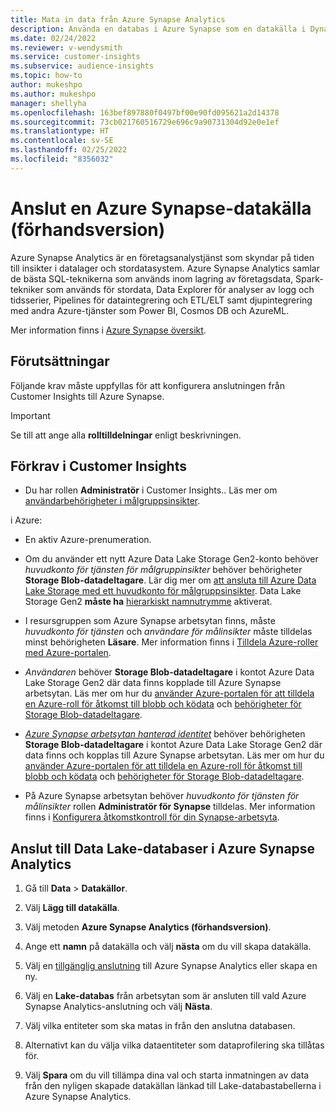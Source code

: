 ```yaml
---
title: Mata in data från Azure Synapse Analytics
description: Använda en databas i Azure Synapse som en datakälla i Dynamics 365 Customer Insights.
ms.date: 02/24/2022
ms.reviewer: v-wendysmith
ms.service: customer-insights
ms.subservice: audience-insights
ms.topic: how-to
author: mukeshpo
ms.author: mukeshpo
manager: shellyha
ms.openlocfilehash: 163bef897880f0497bf00e90fd095621a2d14378
ms.sourcegitcommit: 73cb021760516729e696c9a90731304d92e0e1ef
ms.translationtype: HT
ms.contentlocale: sv-SE
ms.lasthandoff: 02/25/2022
ms.locfileid: "8356032"
---
```

# <a name="connect-an-azure-synapse-data-source-preview"></a>Anslut en Azure Synapse-datakälla (förhandsversion)

Azure Synapse Analytics är en företagsanalystjänst som skyndar på tiden till insikter i datalager och stordatasystem. Azure Synapse Analytics samlar de bästa SQL-teknikerna som används inom lagring av företagsdata, Spark-tekniker som används för stordata, Data Explorer för analyser av logg och tidsserier, Pipelines för dataintegrering och ETL/ELT samt djupintegrering med andra Azure-tjänster som Power BI, Cosmos DB och AzureML.

Mer information finns i [Azure Synapse översikt](/azure/synapse-analytics/overview-what-is).

## <a name="prerequisites"></a>Förutsättningar

Följande krav måste uppfyllas för att konfigurera anslutningen från Customer Insights till Azure Synapse.

> [!IMPORTANT]
> Se till att ange alla **rolltilldelningar** enligt beskrivningen.  

## <a name="prerequisites-in-customer-insights"></a>Förkrav i Customer Insights

* Du har rollen **Administratör** i Customer Insights.. Läs mer om [användarbehörigheter i målgruppsinsikter](permissions.md#assign-roles-and-permissions).

i Azure: 

- En aktiv Azure-prenumeration.

- Om du använder ett nytt Azure Data Lake Storage Gen2-konto behöver *huvudkonto för tjänsten för målgruppinsikter* behöver behörigheter **Storage Blob-datadeltagare**. Lär dig mer om [att ansluta till Azure Data Lake Storage med ett huvudkonto för målgruppsinsikter](connect-service-principal.md). Data Lake Storage Gen2 **måste ha** [hierarkiskt namnutrymme](/azure/storage/blobs/data-lake-storage-namespace) aktiverat.

- I resursgruppen som Azure Synapse arbetsytan finns, måste *huvudkonto för tjänsten* och *användare för målinsikter* måste tilldelas minst behörigheten **Läsare**. Mer information finns i [Tilldela Azure-roller med Azure-portalen](/azure/role-based-access-control/role-assignments-portal).

- *Användaren* behöver **Storage Blob-datadeltagare** i kontot Azure Data Lake Storage Gen2 där data finns kopplade till Azure Synapse arbetsytan. Läs mer om hur du [använder Azure-portalen för att tilldela en Azure-roll för åtkomst till blobb och ködata](/azure/storage/common/storage-auth-aad-rbac-portal) och [behörigheter för Storage Blob-datadeltagare](/azure/role-based-access-control/built-in-roles#storage-blob-data-contributor).

- *[Azure Synapse arbetsytan hanterad identitet](/azure/synapse-analytics/security/synapse-workspace-managed-identity)* behöver behörigheten **Storage Blob-datadeltagare** i kontot Azure Data Lake Storage Gen2 där data finns och kopplas till Azure Synapse arbetsytan. Läs mer om hur du [använder Azure-portalen för att tilldela en Azure-roll för åtkomst till blobb och ködata](/azure/storage/common/storage-auth-aad-rbac-portal) och [behörigheter för Storage Blob-datadeltagare](/azure/role-based-access-control/built-in-roles#storage-blob-data-contributor).

- På Azure Synapse arbetsytan behöver *huvudkonto för tjänsten för målinsikter* rollen **Administratör för Synapse** tilldelas. Mer information finns i [Konfigurera åtkomstkontroll för din Synapse-arbetsyta](/azure/synapse-analytics/security/how-to-set-up-access-control).

## <a name="connect-to-data-lake-databases-in-azure-synapse-analytics"></a>Anslut till Data Lake-databaser i Azure Synapse Analytics

1. Gå till **Data** > **Datakällor**.

1. Välj **Lägg till datakälla**.

1. Välj metoden **Azure Synapse Analytics (förhandsversion)**.

1. Ange ett **namn** på datakälla och välj **nästa** om du vill skapa datakälla. 

1. Välj en [tillgänglig anslutning](connections.md) till Azure Synapse Analytics eller skapa en ny.

1. Välj en **Lake-databas** från arbetsytan som är ansluten till vald Azure Synapse Analytics-anslutning och välj **Nästa**.

1. Välj vilka entiteter som ska matas in från den anslutna databasen. 

1. Alternativt kan du välja vilka dataentiteter som dataprofilering ska tillåtas för. 

1. Välj **Spara** om du vill tillämpa dina val och starta inmatningen av data från den nyligen skapade datakällan länkad till Lake-databastabellerna i Azure Synapse Analytics.
